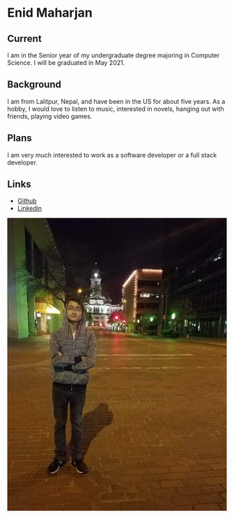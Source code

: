 # Enid Maharjan

## Current

I am in the Senior year of my undergraduate degree majoring in Computer Science. I will be graduated in May 2021.

## Background

I am from Lalitpur, Nepal, and have been in the US for about five years. As a hobby, I would love to listen to music, interested in novels, hanging out with friends, playing video games.

## Plans

I am very much interested to work as a software developer or a full stack developer.

## Links

- [Github](https://github.com/strygwyr555/)
- [Linkedin](https://www.linkedin.com/in/enid-maharjan-83989119a/)

![Image Link](https://github.com/strygwyr555/about-me/blob/main/pic.jpeg)


